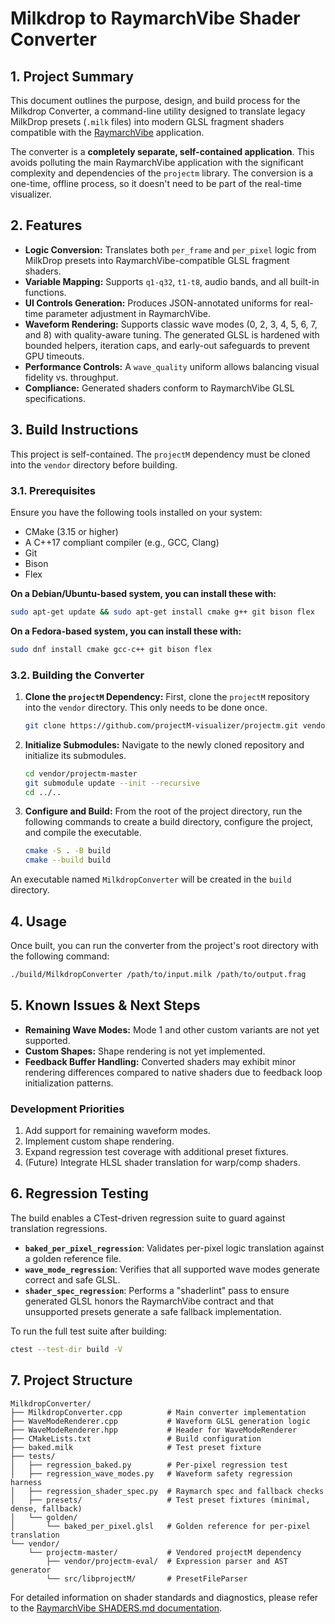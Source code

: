 # Milkdrop to RaymarchVibe Shader Converter

## 1. Project Summary

This document outlines the purpose, design, and build process for the Milkdrop Converter, a command-line utility designed to translate legacy MilkDrop presets (`.milk` files) into modern GLSL fragment shaders compatible with the [RaymarchVibe](https://github.com/nicthegreatest/raymarchvibe) application.

The converter is a **completely separate, self-contained application**. This avoids polluting the main RaymarchVibe application with the significant complexity and dependencies of the `projectm` library. The conversion is a one-time, offline process, so it doesn't need to be part of the real-time visualizer.

## 2. Features

- **Logic Conversion:** Translates both `per_frame` and `per_pixel` logic from MilkDrop presets into RaymarchVibe-compatible GLSL fragment shaders.
- **Variable Mapping:** Supports `q1-q32`, `t1-t8`, audio bands, and all built-in functions.
- **UI Controls Generation:** Produces JSON-annotated uniforms for real-time parameter adjustment in RaymarchVibe.
- **Waveform Rendering:** Supports classic wave modes (0, 2, 3, 4, 5, 6, 7, and 8) with quality-aware tuning. The generated GLSL is hardened with bounded helpers, iteration caps, and early-out safeguards to prevent GPU timeouts.
- **Performance Controls:** A `wave_quality` uniform allows balancing visual fidelity vs. throughput.
- **Compliance:** Generated shaders conform to RaymarchVibe GLSL specifications.

## 3. Build Instructions

This project is self-contained. The `projectM` dependency must be cloned into the `vendor` directory before building.

### 3.1. Prerequisites

Ensure you have the following tools installed on your system:
*   CMake (3.15 or higher)
*   A C++17 compliant compiler (e.g., GCC, Clang)
*   Git
*   Bison
*   Flex

**On a Debian/Ubuntu-based system, you can install these with:**
```bash
sudo apt-get update && sudo apt-get install cmake g++ git bison flex
```

**On a Fedora-based system, you can install these with:**
```bash
sudo dnf install cmake gcc-c++ git bison flex
```

### 3.2. Building the Converter

1.  **Clone the `projectM` Dependency:**
    First, clone the `projectM` repository into the `vendor` directory. This only needs to be done once.
    ```bash
    git clone https://github.com/projectM-visualizer/projectm.git vendor/projectm-master
    ```

2.  **Initialize Submodules:**
    Navigate to the newly cloned repository and initialize its submodules.
    ```bash
    cd vendor/projectm-master
    git submodule update --init --recursive
    cd ../..
    ```

3.  **Configure and Build:**
    From the root of the project directory, run the following commands to create a build directory, configure the project, and compile the executable.
    ```bash
    cmake -S . -B build
    cmake --build build
    ```

An executable named `MilkdropConverter` will be created in the `build` directory.

## 4. Usage

Once built, you can run the converter from the project's root directory with the following command:

```bash
./build/MilkdropConverter /path/to/input.milk /path/to/output.frag
```

## 5. Known Issues & Next Steps

- **Remaining Wave Modes:** Mode 1 and other custom variants are not yet supported.
- **Custom Shapes:** Shape rendering is not yet implemented.
- **Feedback Buffer Handling:** Converted shaders may exhibit minor rendering differences compared to native shaders due to feedback loop initialization patterns.

### Development Priorities
1. Add support for remaining waveform modes.
2. Implement custom shape rendering.
3. Expand regression test coverage with additional preset fixtures.
4. (Future) Integrate HLSL shader translation for warp/comp shaders.

## 6. Regression Testing

The build enables a CTest-driven regression suite to guard against translation regressions.

- **`baked_per_pixel_regression`**: Validates per-pixel logic translation against a golden reference file.
- **`wave_mode_regression`**: Verifies that all supported wave modes generate correct and safe GLSL.
- **`shader_spec_regression`**: Performs a "shaderlint" pass to ensure generated GLSL honors the RaymarchVibe contract and that unsupported presets generate a safe fallback implementation.

To run the full test suite after building:
```bash
ctest --test-dir build -V
```

## 7. Project Structure

```
MilkdropConverter/
├── MilkdropConverter.cpp          # Main converter implementation
├── WaveModeRenderer.cpp           # Waveform GLSL generation logic
├── WaveModeRenderer.hpp           # Header for WaveModeRenderer
├── CMakeLists.txt                 # Build configuration
├── baked.milk                     # Test preset fixture
├── tests/
│   ├── regression_baked.py        # Per-pixel regression test
│   ├── regression_wave_modes.py   # Waveform safety regression harness
│   ├── regression_shader_spec.py  # Raymarch spec and fallback checks
│   ├── presets/                   # Test preset fixtures (minimal, dense, fallback)
│   └── golden/
│       └── baked_per_pixel.glsl   # Golden reference for per-pixel translation
└── vendor/
    └── projectm-master/           # Vendored projectM dependency
        ├── vendor/projectm-eval/  # Expression parser and AST generator
        └── src/libprojectM/       # PresetFileParser
```

For detailed information on shader standards and diagnostics, please refer to the [RaymarchVibe SHADERS.md documentation](https://github.com/nicthegreatest/raymarchvibe/blob/main/documentation/SHADERS.md).